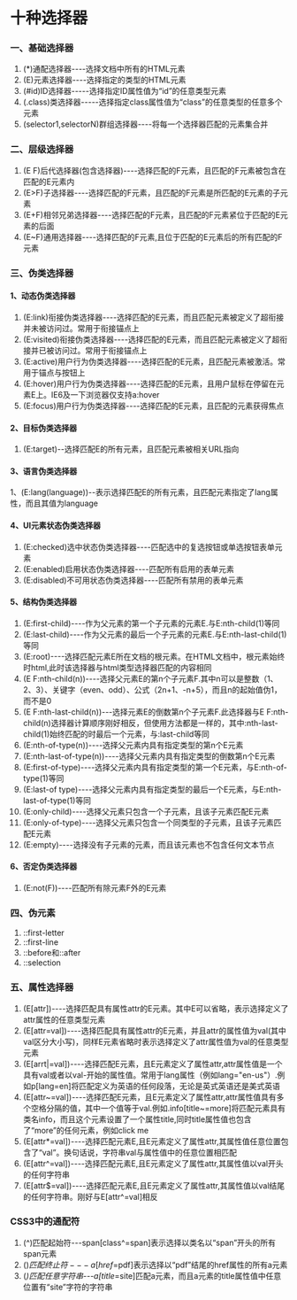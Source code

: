 # 十种选择器
### 一、基础选择器

  1. (*)通配选择器----选择文档中所有的HTML元素
  2. (E)元素选择器----选择指定的类型的HTML元素
  3. (#id)ID选择器-----选择指定ID属性值为“id”的任意类型元素
  4. (.class)类选择器-----选择指定class属性值为“class”的任意类型的任意多个元素
  5. (selector1,selectorN)群组选择器----将每一个选择器匹配的元素集合并
  
### 二、层级选择器

  1. (E F)后代选择器(包含选择器)----选择匹配的F元素，且匹配的F元素被包含在匹配的E元素内
  2. (E>F)子选择器----选择匹配的F元素，且匹配的F元素是所匹配的E元素的子元素
  3. (E+F)相邻兄弟选择器----选择匹配的F元素，且匹配的F元素紧位于匹配的E元素的后面
  4. (E~F)通用选择器----选择匹配的F元素,且位于匹配的E元素后的所有匹配的F元素
  
  
 ### 三、伪类选择器
 
 #### 1、动态伪类选择器
 1. (E:link)衔接伪类选择器----选择匹配的E元素，而且匹配元素被定义了超衔接并未被访问过。常用于衔接锚点上
 2. (E:visited)衔接伪类选择器----选择匹配的E元素，而且匹配元素被定义了超衔接并已被访问过。常用于衔接锚点上
 3. (E:active)用户行为伪类选择器----选择匹配的E元素，且匹配元素被激活。常用于锚点与按钮上
 4. (E:hover)用户行为伪类选择器----选择匹配的E元素，且用户鼠标在停留在元素E上。IE6及一下浏览器仅支持a:hover
 5. (E:focus)用户行为伪类选择器----选择匹配的E元素，且匹配的元素获得焦点
 
 #### 2、目标伪类选择器
 
 1. (E:target)--选择匹配E的所有元素，且匹配元素被相关URL指向
 
 
 #### 3、语言伪类选择器
 
 1、(E:lang(language))--表示选择匹配E的所有元素，且匹配元素指定了lang属性，而且其值为language
 
 
 #### 4、UI元素状态伪类选择器
 
 1. (E:checked)选中状态伪类选择器----匹配选中的复选按钮或单选按钮表单元素
 2. (E:enabled)启用状态伪类选择器----匹配所有启用的表单元素
 3. (E:disabled)不可用状态伪类选择器----匹配所有禁用的表单元素
 
 
 #### 5、结构伪类选择器
 
 1. (E:first-child)----作为父元素的第一个子元素的元素E.与E:nth-child(1)等同
 2. (E:last-child)----作为父元素的最后一个子元素的元素E.与E:nth-last-child(1)等同
 3. (E:root)----选择匹配元素E所在文档的根元素。在HTML文档中，根元素始终时html,此时该选择器与html类型选择器匹配的内容相同
 4. (E F:nth-child(n))----选择父元素E的第n个子元素F.其中n可以是整数（1、2、3）、关键字（even、odd）、公式（2n+1、-n+5），而且n的起始值伪1，而不是0
 5. (E F:nth-last-child(n))---选择元素E的倒数第n个子元素F.此选择器与E F:nth-child(n)选择器计算顺序刚好相反，但使用方法都是一样的，其中:nth-last-child(1)始终匹配的时最后一个元素，与:last-child等同
 6. (E:nth-of-type(n))----选择父元素内具有指定类型的第n个E元素
 7. (E:nth-last-of-type(n))----选择父元素内具有指定类型的倒数第n个E元素
 8. (E:first-of-type)----选择父元素内具有指定类型的第一个E元素，与E:nth-of-type(1)等同
 9. (E:last-of type)----选择父元素内具有指定类型的最后一个E元素，与E:nth-last-of-type(1)等同
 10. (E:only-child)----选择父元素只包含一个子元素，且该子元素匹配E元素
 11. (E:only-of-type)----选择父元素只包含一个同类型的子元素，且该子元素匹配E元素
 12. (E:empty)----选择没有子元素的元素，而且该元素也不包含任何文本节点
 
 
 #### 6、否定伪类选择器
 
 1. (E:not(F))----匹配所有除元素F外的E元素
 
 
 ### 四、伪元素
 
 1. ::first-letter
 2. ::first-line
 3. ::before和::after
 4. ::selection
 
 ### 五、属性选择器
 
 
 1. (E[attr])----选择匹配具有属性attr的E元素。其中E可以省略，表示选择定义了attr属性的任意类型元素
 2. (E[attr=val])----选择匹配具有属性attr的E元素，并且attr的属性值为val(其中val区分大小写)，同样E元素省略时表示选择定义了attr属性值为val的任意类型元素
 3. (E[arrt|=val])----选择匹配E元素，且E元素定义了属性attr,attr属性值是一个具有val或者以val-开始的属性值。常用于lang属性（例如lang="en-us"）.例如p[lang=en]将匹配定义为英语的任何段落，无论是英式英语还是美式英语
 4. (E[attr~=val])----选择匹配E元素，且E元素定义了属性attr,attr属性值具有多个空格分隔的值，其中一个值等于val.例如.info[title~=more]将匹配元素具有类名info，而且这个元素设置了一个属性title,同时title属性值也包含了“more”的任何元素，例如<a class="info" title="click here for more infomation">click me </a>
 5. (E[attr*=val])----选择匹配元素E,且E元素定义了属性attr,其属性值任意位置包含了“val”。换句话说，字符串val与属性值中的任意位置相匹配
 6. (E[attr^=val])----选择匹配元素E,且E元素定义了属性attr,其属性值以val开头的任何字符串
 7. (E[attr$=val])----选择匹配元素E,且E元素定义了属性attr,其属性值以val结尾的任何字符串。刚好与E[attr^=val]相反
 
 
 ### CSS3中的通配符
 
 1. (^)匹配起始符---span[class^=span]表示选择以类名以“span”开头的所有span元素
 2. ($)匹配终止符---a[href$=pdf]表示选择以“pdf”结尾的href属性的所有a元素
 3. (*)匹配任意字符串---a[title*=site]匹配a元素，而且a元素的title属性值中任意位置有“site”字符的字符串